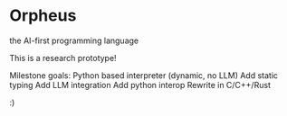 # Orpheus
the AI-first programming language


This is a research prototype!

Milestone goals:
    Python based interpreter (dynamic, no LLM)
    Add static typing
    Add LLM integration
    Add python interop
    Rewrite in C/C++/Rust

:)
